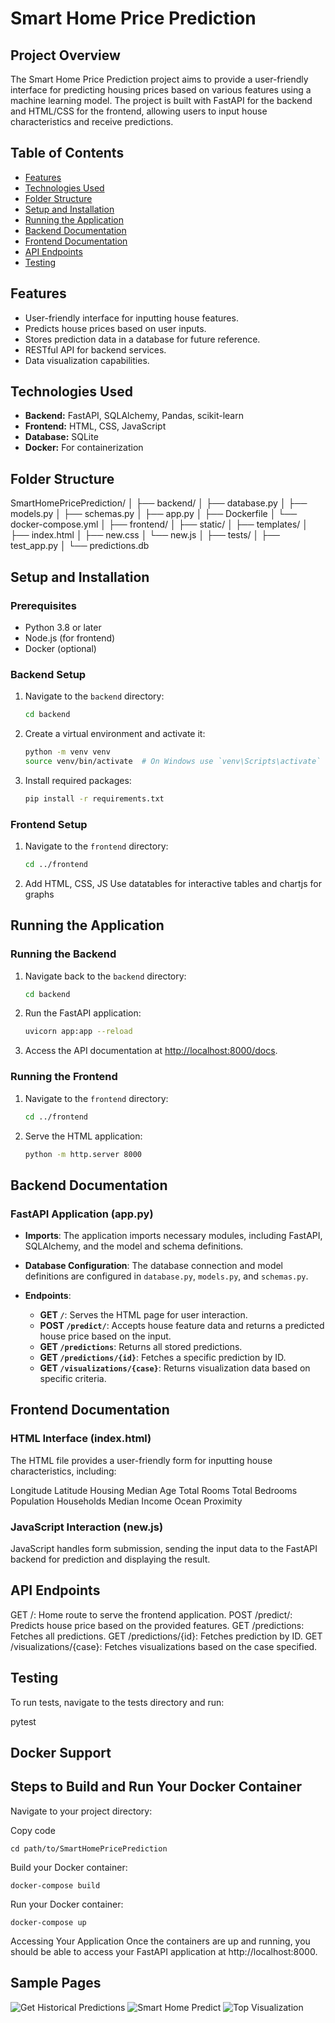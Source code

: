 # Smart Home Price Prediction

## Project Overview

The Smart Home Price Prediction project aims to provide a user-friendly interface for predicting housing prices based on various features using a machine learning model. The project is built with FastAPI for the backend and HTML/CSS for the frontend, allowing users to input house characteristics and receive predictions.

## Table of Contents

- [Features](#features)
- [Technologies Used](#technologies-used)
- [Folder Structure](#folder-structure)
- [Setup and Installation](#setup-and-installation)
- [Running the Application](#running-the-application)
- [Backend Documentation](#backend-documentation)
- [Frontend Documentation](#frontend-documentation)
- [API Endpoints](#api-endpoints)
- [Testing](#testing)

## Features

- User-friendly interface for inputting house features.
- Predicts house prices based on user inputs.
- Stores prediction data in a database for future reference.
- RESTful API for backend services.
- Data visualization capabilities.

## Technologies Used

- **Backend:** FastAPI, SQLAlchemy, Pandas, scikit-learn
- **Frontend:** HTML, CSS, JavaScript
- **Database:** SQLite
- **Docker:** For containerization

## Folder Structure

SmartHomePricePrediction/
│
├── backend/
│ ├── database.py
│ ├── models.py
│ ├── schemas.py
│ ├── app.py
│ ├── Dockerfile
│ └── docker-compose.yml
│
├── frontend/
│ ├── static/
│ ├── templates/
│ ├── index.html
│ ├── new.css
│ └── new.js
│
├── tests/
│ ├── test_app.py
│
└── predictions.db

## Setup and Installation

### Prerequisites

- Python 3.8 or later
- Node.js (for frontend)
- Docker (optional)

### Backend Setup
1. Navigate to the `backend` directory:
    ```bash
    cd backend
    ```

2. Create a virtual environment and activate it:
    ```bash
    python -m venv venv
    source venv/bin/activate  # On Windows use `venv\Scripts\activate`
    ```

3. Install required packages:
    ```bash
    pip install -r requirements.txt
    ```

### Frontend Setup

1. Navigate to the `frontend` directory:
    ```bash
    cd ../frontend
    ```

2. Add HTML, CSS, JS
  Use datatables for interactive tables and chartjs for graphs


## Running the Application

### Running the Backend

1. Navigate back to the `backend` directory:
    ```bash
    cd backend
    ```

2. Run the FastAPI application:
    ```bash
    uvicorn app:app --reload
    ```

3. Access the API documentation at [http://localhost:8000/docs](http://localhost:8000/docs).

### Running the Frontend

1. Navigate to the `frontend` directory:
    ```bash
    cd ../frontend
    ```

2. Serve the HTML application:
    ```bash
    python -m http.server 8000
    ```

## Backend Documentation

### FastAPI Application (app.py)

- **Imports**: The application imports necessary modules, including FastAPI, SQLAlchemy, and the model and schema definitions.

- **Database Configuration**: The database connection and model definitions are configured in `database.py`, `models.py`, and `schemas.py`.

- **Endpoints**:
  - **GET `/`**: Serves the HTML page for user interaction.
  - **POST `/predict/`**: Accepts house feature data and returns a predicted house price based on the input.
  - **GET `/predictions`**: Returns all stored predictions.
  - **GET `/predictions/{id}`**: Fetches a specific prediction by ID.
  - **GET `/visualizations/{case}`**: Returns visualization data based on specific criteria.


## Frontend Documentation
### HTML Interface (index.html)
The HTML file provides a user-friendly form for inputting house characteristics, including:

Longitude
Latitude
Housing Median Age
Total Rooms
Total Bedrooms
Population
Households
Median Income
Ocean Proximity

### JavaScript Interaction (new.js)
JavaScript handles form submission, sending the input data to the FastAPI backend for prediction and displaying the result.

## API Endpoints
GET /: Home route to serve the frontend application.
POST /predict/: Predicts house price based on the provided features.
GET /predictions: Fetches all predictions.
GET /predictions/{id}: Fetches prediction by ID.
GET /visualizations/{case}: Fetches visualizations based on the case specified.

## Testing
To run tests, navigate to the tests directory and run:

pytest

## Docker Support
Steps to Build and Run Your Docker Container
-------------------------------------------
Navigate to your project directory:

Copy code
    
    cd path/to/SmartHomePricePrediction

Build your Docker container:

    docker-compose build

Run your Docker container:

    docker-compose up

Accessing Your Application
Once the containers are up and running, you should be able to access your FastAPI application at http://localhost:8000.

## Sample Pages
![Get Historical Predictions](Historypage.jpg)
![Smart Home Predict](indexpage.jpg)
![Top Visualization](topvisualization.jpg)
